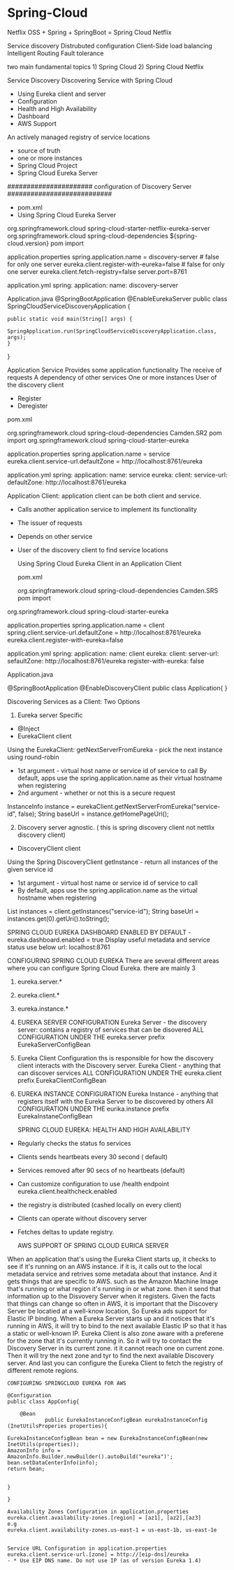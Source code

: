 # Spring-Cloud

Netflix OSS + Spring + SpringBoot = Spring Cloud Netflix

Service discovery
Distrubuted configuration
Client-Side load balancing
Intelligent Routing
Fault tolerance

two main fundamental topics 1) Spring Cloud 2) Spring Cloud Netflix


Service Discovery
Discovering Service with Spring Cloud
- Using Eureka client and server
- Configuration
- Health and High Availability
- Dashboard
- AWS Support

An actively managed registry of service locations
- source of truth
- one or more instances
- Spring Cloud Project
- Spring Cloud Eureka Server


###################### configuration of Discovery Server ###########################

- pom.xml
- Using Spring Cloud Eureka Server

<dependency>
			<groupId>org.springframework.cloud</groupId>
			<artifactId>spring-cloud-starter-netflix-eureka-server</artifactId>
</dependency>

<dependencyManagement>
		<dependencies>
			<dependency>
				<groupId>org.springframework.cloud</groupId>
				<artifactId>spring-cloud-dependencies</artifactId>
				<version>${spring-cloud.version}</version>
				<type>pom</type>
				<scope>import</scope>
			</dependency>
		</dependencies>
 </dependencyManagement>


application.properties
spring.application.name = discovery-server  # false for only one server
eureka.client.register-with-eureka=false # false for only one server
eureka.client.fetch-registry=false
server.port=8761

application.yml
spring:
 application:
  name: discovery-server
  
  
Application.java
@SpringBootApplication
@EnableEurekaServer
public class SpringCloudServiceDiscoveryApplication {

	public static void main(String[] args) {
		SpringApplication.run(SpringCloudServiceDiscoveryApplication.class, args);
	}

}


Application Service
Provides some application functionality
The receive of requests 
A dependency of other services 
One or more instances
User of the discovery client
- Register
- Deregister

pom.xml

<dependencyManagement>
	<dependencies>
		<dependency>
			<groupId>org.springframework.cloud</groupId>
			<artifactId>spring-cloud-dependencies</artficatId>
			<version>Camden.SR2</version>
			<type>pom</type>
			<scope>import</scope>
		</dependency>
	</dependencies>
</dependencyManagement>
	
<dependency>
	<groupId>org.springframework.cloud</groupId>
	<artifactId>spring-cloud-starter-eureka</artifactId>
</dependency>

application.properties
spring.application.name = service
eureka.client.service-url.defaultZone = http://localhost:8761/eureka

application.yml
spring:
 application:
  name: service
eureka:
 client:
  service-url: 
   defaultZone: http://localhost:8761/eureka
   
   

Application Client: application client can be both client and service.
- Calls another application service to implement its functionality
- The issuer of requests 
- Depends on other service
- User of the discovery client
  to find service locations 
  
  Using Spring Cloud Eureka Client in an Application Client
  
  pom.xml
  
  <dependencyManagement>
	<dependencies>
		<dependency>
			<proupId>org.springframework.cloud</groupId>
			<artifactId>spring-cloud-dependencies</artifactId>
			<version>Camden.SRS</version>
			<type>pom</type>
			<scope>import</scope>
		</dependency>
	</dependencies>
</dependencyMahagement>

<dependency>
	<groupId>org.springframework.cloud</groupId>
	<artifactId>spring-cloud-starter-eureka</artifactId>
</dependency>

application.properties
spring.application.name = client
spring.client.service-url.defaultZone = http://localhost:8761/eureka
eureka.client.register-with-eureka=false

application.yml
spring:
 application:
  name: client
eureka:
 client:
  server-url:
   sefaultZone: http://localhost:8761/eureka
  register-with-eureka: false
  
  Application.java
  
  @SpringBootApplication
  @EnableDiscoveryClient
  public class Application{
  	}
	
	
Discovering Services as a Client: Two Options

1) Eureka server Specific
  - @Inject
  - EurekaClient client

Using the EurekaClient: getNextServerFromEureka - pick the next instance using round-robin

- 1st argument - virtual host name or service id of service to call 
  By default, apps use the spring.application.name as their virtual hostname when registering
- 2nd argument - whether or not this is a secure request

InstanceInfo instance = eurekaClient.getNextServerFromEureka("service-id", false);
String baseUrl = instance.getHomePageUrl();


  
2) Discovery server agnostic. ( this is spring discovery client not nettlix discovery client) 
  - DiscoveryClient client
  
Using the Spring DiscoveryClient
getInstance - return all instances of the given service id
- 1st argument - virtual host name or service id of service to call 
- By default, apps use the spring.application.name as the virtual hostname when registering 

List<ServiceInstance> instances = client.getInstances("service-id");
String baseUrl = instances.get(0).getUri().toString();
 

SPRING CLOUD EUREKA DASHBOARD
	ENABLED BY DEFAULT
	- eureka.dashboard.enabled = true
	Display useful metadata and service status
use below url: 
	localhost:8761
	
	
CONFIGURING SPRING CLOUD EUREKA
	There are several different areas where you can configure Spring Cloud Eureka. there are mainly 3
1) eureka.server.*
2) eureka.client.*
3) eureka.instance.*
	
1) EUREKA SERVER CONFIGURATION
	Eureka Server - the discovery server: contains a registry of services that can be disovered
ALL CONFIGURATION UNDER THE eureka.server prefix
	EurekaServerConfigBean
	
2) Eureka Client Configuration ths is responsible for how the discovery client interacts with the Discovery server. 
	Eureka Client - anything that can discover services
ALL CONFIGURATION UNDER THE eureka.client prefix
	EurekaClientConfigBean
	
3) EUREKA INSTANCE CONFIGURATION 
	Eureka Instance - anything that registers itself with the Eureka Server to be discovered by others
All CONFIGURATION UNDER THE eurika.instance prefix 
	EurekaInstaneConfigBean

	
	SPRING CLOUD EUREKA: HEALTH AND HIGH AVAILABILITY

- Regularly checks the status fo services
- Clients sends heartbeats every 30 second ( default) 
- Services removed after 90 secs of no heartbeats (default)
- Can customize configuration to use /health endpoint
	eureka.client.healthcheck.enabled
	
	
- the registry is distributed (cashed locally on every client)
- Clients can operate without discovery server
- Fetches deltas to update registry.
	
	
	AWS SUPPORT OF SPRING CLOUD EURICA SERVER
	
When an application that's using the Eureka Client starts up, it checks to see if it's running on an AWS instance. if it is, it calls out to the local metadata service and retrives some metadata about that instance. And it gets things that are specific to AWS. such as the Amazon Machine Image that's running or what 
region it's running in or what zone. then it send that information up to the Disvovery Server when it registers. Given the facts that things can change so often in AWS, it is important that the Discovery Server be locatied at a well-know location, So Eureka ads support for Elastic IP binding. When a Eureka Server starts up and it notices that it's running in AWS, it will try to bind to the next available Elastic IP so that it has a static or well-known IP. Eureka Client is also zone aware with a preferene for the zone that it's currently running in. So it will try to contact the Discovery Server in its current zone. it it cannot reach one on current zone. Then it will try the next zone and tyr to find the next available Discovery server. And last you can configure the Eureka Client to fetch the registry of different remote regions. 
	
	CONFIGURING SPRINGCLOUD EUREKA FOR AWS
	
	@Configuration
	public class AppConfig{
	
		@Bean
                public EurekaInstanceConfigBean eurekaInstanceConfig (InetUtilsProperies properties){
	
	EurekaInstanceConfigBean bean = new EurekaInstanceConfigBean(new InetUtils(properties));
	AmazonInfo info = AmazonInfo.Builder.newBuilder().autoBuild("eureka")';
	bean.setDataCenterInfo(info);
	return bean;
	
	
	}
	
	}

	Availability Zones Configuration in application.properties
	eureka.client.availability-zones.[region] = [az1], [az2],[az3]
	e.g
	eureka.client.availability-zones.us-east-1 = us-east-1b, us-east-1e
	
	
	Service URL Configuration in application.properties
	eureka.client.service-url.[zone] = http://[eip-dns]/eureka
	- * Use EIP DNS name. Do not use IP (as of version Eureka 1.4) 
	
	
	

	
	
